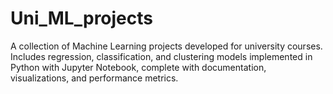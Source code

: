 # Uni_ML_projects
A collection of Machine Learning projects developed for university courses. Includes regression, classification, and clustering models implemented in Python with Jupyter Notebook, complete with documentation, visualizations, and performance metrics.
